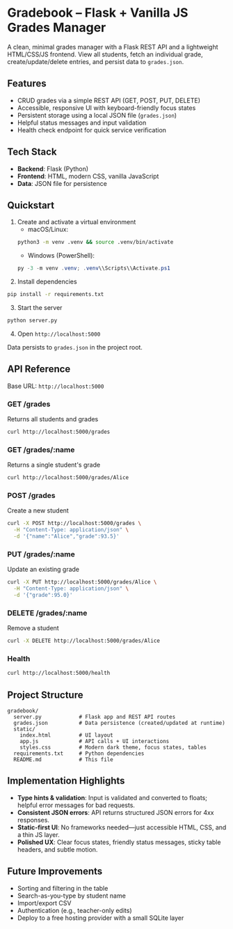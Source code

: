 # Gradebook – Flask + Vanilla JS Grades Manager

A clean, minimal grades manager with a Flask REST API and a lightweight HTML/CSS/JS frontend. View all students, fetch an individual grade, create/update/delete entries, and persist data to `grades.json`.

## Features
- CRUD grades via a simple REST API (GET, POST, PUT, DELETE)
- Accessible, responsive UI with keyboard-friendly focus states
- Persistent storage using a local JSON file (`grades.json`)
- Helpful status messages and input validation
- Health check endpoint for quick service verification

## Tech Stack
- **Backend**: Flask (Python)
- **Frontend**: HTML, modern CSS, vanilla JavaScript
- **Data**: JSON file for persistence

## Quickstart
1) Create and activate a virtual environment
   - macOS/Linux:
   ```bash
   python3 -m venv .venv && source .venv/bin/activate
   ```
   - Windows (PowerShell):
   ```powershell
   py -3 -m venv .venv; .venv\\Scripts\\Activate.ps1
   ```
2) Install dependencies
```bash
pip install -r requirements.txt
```
3) Start the server
```bash
python server.py
```
4) Open `http://localhost:5000`

Data persists to `grades.json` in the project root.

## API Reference
Base URL: `http://localhost:5000`

### GET /grades
Returns all students and grades
```bash
curl http://localhost:5000/grades
```

### GET /grades/:name
Returns a single student's grade
```bash
curl http://localhost:5000/grades/Alice
```

### POST /grades
Create a new student
```bash
curl -X POST http://localhost:5000/grades \
  -H "Content-Type: application/json" \
  -d '{"name":"Alice","grade":93.5}'
```

### PUT /grades/:name
Update an existing grade
```bash
curl -X PUT http://localhost:5000/grades/Alice \
  -H "Content-Type: application/json" \
  -d '{"grade":95.0}'
```

### DELETE /grades/:name
Remove a student
```bash
curl -X DELETE http://localhost:5000/grades/Alice
```

### Health
```bash
curl http://localhost:5000/health
```

## Project Structure
```
gradebook/
  server.py            # Flask app and REST API routes
  grades.json          # Data persistence (created/updated at runtime)
  static/
    index.html         # UI layout
    app.js             # API calls + UI interactions
    styles.css         # Modern dark theme, focus states, tables
  requirements.txt     # Python dependencies
  README.md            # This file
```

## Implementation Highlights
- **Type hints & validation**: Input is validated and converted to floats; helpful error messages for bad requests.
- **Consistent JSON errors**: API returns structured JSON errors for 4xx responses.
- **Static-first UI**: No frameworks needed—just accessible HTML, CSS, and a thin JS layer.
- **Polished UX**: Clear focus states, friendly status messages, sticky table headers, and subtle motion.

## Future Improvements
- Sorting and filtering in the table
- Search-as-you-type by student name
- Import/export CSV
- Authentication (e.g., teacher-only edits)
- Deploy to a free hosting provider with a small SQLite layer

